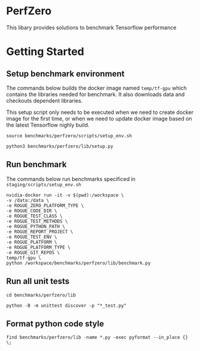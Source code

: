 # PerfZero

This libary provides solutions to benchmark Tensorflow performance


# Getting Started

## Setup benchmark environment

The commands below builds the docker image named `temp/tf-gpu` which contains the
libraries needed for benchmark. It also downloads data and checkouts dependent libraries.

This setup script only needs to be executed when we need to create docker image for the
first time, or when we need to update docker image based on the latest
Tensorflow nighly build.


```
source benchmarks/perfzero/scripts/setup_env.sh

python3 benchmarks/perfzero/lib/setup.py

```



## Run benchmark

The commands below run benchmarks specificed in `staging/scripts/setup_env.sh`


```
nvidia-docker run -it -v $(pwd):/workspace \
-v /data:/data \
-e ROGUE_ZERO_PLATFORM_TYPE \
-e ROGUE_CODE_DIR \
-e ROGUE_TEST_CLASS \
-e ROGUE_TEST_METHODS \
-e ROGUE_PYTHON_PATH \
-e ROGUE_REPORT_PROJECT \
-e ROGUE_TEST_ENV \
-e ROGUE_PLATFORM \
-e ROGUE_PLATFORM_TYPE \
-e ROGUE_GIT_REPOS \
temp/tf-gpu \
python /workspace/benchmarks/perfzero/lib/benchmark.py
```

## Run all unit tests

```
cd benchmarks/perfzero/lib

python -B -m unittest discover -p "*_test.py"
```

## Format python code style

```
find benchmarks/perfzero/lib -name *.py -exec pyformat --in_place {} \;
```

